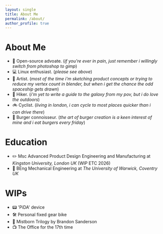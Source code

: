 ```yaml
---
layout: single
title: About Me
permalink: /about/
author_profile: true
---
```


# About Me

- 💽 Open-source advoate. (*if you're ever in pain, just remember i willingly switch from photoshop to gimp*)
- 💻 Linux enthusiast. (*please see above*)
- 🎨 Artist. (*most of the time i'm sketching product concepts or trying to reduce my vertex count in blender, but when i get the chance the odd spaceship gets drawn*)
- 🥾 Hiker. (*i'm yet to write a guide to the galaxy from my pov, but i do love the outdoors*)
- 🚲 Cyclist. (*living in london, i can cycle to most places quicker than i can drive there*)
- 🍔 Burger connoisseur. (*the art of burger creation is a keen interest of mine and i eat burgers every friday*)

# Education

- ✏️ Msc Advanced Product Design Engineering and Manufacturing at *Kingston University, London UK* (WIP ETC 2026)
- 🔧 BEng Mechanical Engineering at *The University of Warwick, Coventry UK*

# WIPs

- 📟 'PiDA' device
- 🛠️ Personal fixed gear bike
- 📖 Mistborn Trilogy by Brandon Sanderson
- 📺 The Office for the 17th time